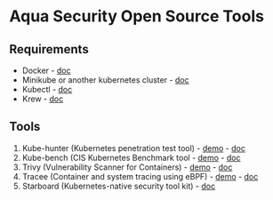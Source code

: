 # Aqua Security Open Source Tools

## Requirements

- Docker - [doc](https://docs.docker.com/get-started/)
- Minikube or another kubernetes cluster - [doc](https://minikube.sigs.k8s.io/docs/start/)
- Kubectl - [doc](https://kubernetes.io/es/docs/tasks/tools/install-kubectl/)
- Krew - [doc](https://krew.sigs.k8s.io/)

## Tools

1. Kube-hunter (Kubernetes penetration test tool) - [demo](https://github.com/glidercode/aquasecurity/blob/main/kube_hunter.md) - [doc](https://github.com/aquasecurity/kube-hunter)
2. Kube-bench (CIS Kubernetes Benchmark tool - [demo](https://github.com/glidercode/aquasecurity/blob/main/kube_bench.md) - [doc](https://github.com/aquasecurity/kube-bench)
3. Trivy (Vulnerability Scanner for Containers) - [demo](https://github.com/glidercode/aquasecurity/blob/main/trivy.md) - [doc](https://github.com/aquasecurity/trivy)
4. Tracee (Container and system tracing using eBPF) - [demo](https://github.com/glidercode/aquasecurity/blob/main/tracee.md) - [doc](https://github.com/aquasecurity/tracee)
5. Starboard (Kubernetes-native security tool kit) - [doc](https://github.com/aquasecurity/starboard)

